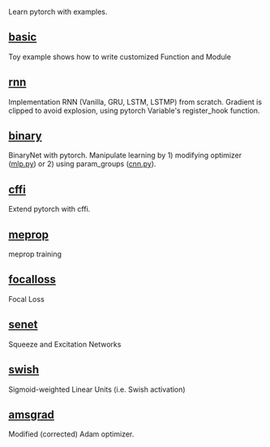 Learn pytorch with examples.

## [basic](./basic)
Toy example shows how to write customized Function and Module

## [rnn](./rnn)
Implementation RNN (Vanilla, GRU, LSTM, LSTMP) from scratch.
Gradient is clipped to avoid explosion, using pytorch Variable's register_hook function.

## [binary](./binary)
BinaryNet with pytorch.
Manipulate learning by 1) modifying optimizer ([mlp.py](./binary/adam.py#L72)) or 2) using param_groups
([cnn.py](binary/cnn.py#L70)).

## [cffi](./cffi)
Extend pytorch with cffi.

## [meprop](./meprop)
meprop training

## [focalloss](./focalloss)
Focal Loss

## [senet](./senet)
Squeeze and Excitation Networks

## [swish](./swish)
Sigmoid-weighted Linear Units (i.e. Swish activation)

## [amsgrad](./amsgrad)
Modified (corrected) Adam optimizer.
